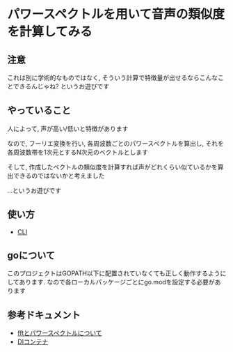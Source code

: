 # パワースペクトルを用いて音声の類似度を計算してみる

## 注意

これは別に学術的なものではなく, そういう計算で特徴量が出せるならこんなことできるんじゃね? というお遊びです

## やっていること

人によって, 声が高い/低いと特徴があります

なので, フーリエ変換を行い, 各周波数ごとのパワースペクトルを算出し, それを各周波数帯を1次元とするN次元のベクトルとします

そして, 作成したベクトルの類似度を計算すれば声がどれくらい似ているかを算出できるのではないかと考えました

...というお遊びです

## 使い方

- [CLI](./src/Task/Task.md)

## goについて

このプロジェクトはGOPATH以下に配置されていなくても正しく動作するようにしてあります. なので各ローカルパッケージごとにgo.modを設定する必要があります

## 参考ドキュメント

- [fftとパワースペクトルについて](https://jp.mathworks.com/help/signal/examples/measuring-signal-similarities.html)
- [DIコンテナ](https://github.com/google/wire)
